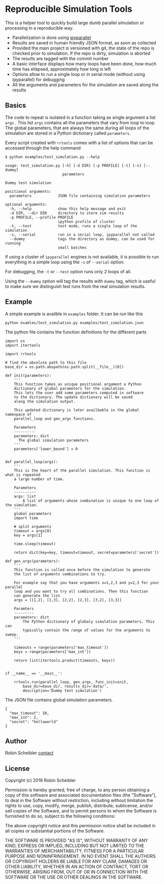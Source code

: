 Reproducible Simulation Tools
=============================

This is a helper tool to quickly build large dumb parallel simulation or
processing in a reproducible way.

* Parallelization is done using [ipyparallel](http://ipyparallel.readthedocs.io/en/latest/)
* Results are saved in human friendly JSON format, as soon as collected
* Provided the main project is versioned with git, the state of the repo
  is checked prior to simulation. If the repo is dirty, simulation is aborted
* The results are tagged with the commit number
* A basic interface displays how many loops have been done, how much time has ellapsed,
  approximately how long is left
* Options allow to run a single loop or in serial mode (without using ipyparallel)
  for debugging
* All the arguments and parameters for the simulation are saved along the results

Basics
------

The code to repeat is isolated in a function taking as single argument a list `args` .
This list `args` contains all the parameters that vary from loop to loop. The global
parameters, that are always the same during all loops of the simulation are stored in
a Python dictionary called `parameters`.

Every script created with `rrtools` comes with a list of options that can be
accessed through the help command

    $ python examples/test_simulation.py --help

    usage: test_simulation.py [-h] [-d DIR] [-p PROFILE] [-t] [-s] [--dummy]
                              parameters

    Dummy test simulation

    positional arguments:
      parameters            JSON file containing simulation parameters

    optional arguments:
      -h, --help            show this help message and exit
      -d DIR, --dir DIR     directory to store sim results
      -p PROFILE, --profile PROFILE
                            ipython profile of cluster
      -t, --test            test mode, runs a single loop of the simulation
      -s, --serial          run in a serial loop, ipyparallel not called
      --dummy               tags the directory as dummy, can be used for running
                            small batches

If using a cluster of `ipyparallel` engines is not available, it is possible
to run everything in a simple loop using the `-s` of `--serial` option.

For debugging, the `-t` or `--test` option runs only 2 loops of all.

Using the `--dummy` option will tag the results with `dummy` tag, which
is useful to make sure we distinguish test runs from the real simulation
results.

Example
-------

A simple example is availble in `examples` folder. It can be run like this

    python examles/test_simulation.py examples/test_simulation.json

The python file contains the function definitions for the different parts

    import os
    import itertools

    import rrtools

    # find the absolute path to this file
    base_dir = os.path.abspath(os.path.split(__file__)[0])

    def init(parameters):
        '''
        This function takes as unique positional argument a Python
        dictionary of global parameters for the simulation.
        This lets the user add some parameters computed in software
        to the dictionary. The update dictionary will be saved
        along the simulation output.

        This updated dictionary is later availbable in the global namespace of
        parallel_loop and gen_args functions.

        Parameters
        ----------
        parameters: dict
          The global simulation parameters
        '''
        parameters['lower_bound'] = 0


    def parallel_loop(args):
        '''
        This is the heart of the parallel simulation. This function is what is repeated
        a large number of time.

        Parameters
        ----------
        args: list
            A list of arguments whose combination is unique to one loop of the simulation.
        '''
        global parameters
        import time

        # split arguments
        timeout = args[0]
        key = args[1]

        time.sleep(timeout)
        
        return dict(key=key, timeout=timeout, secret=parameters['secret'])

    def gen_args(parameters):
        '''
        This function is called once before the simulation to generate
        the list of arguments combinations to try.

        For example say that you have arguments x=1,2,3 and y=2,3 for your parallel
        loop and you want to try all combinations. Then this function
        can generate the list
        args = [[1,2], [1,3], [2,2], [2,3], [3,2], [3,3]]

        Paramters
        ---------
        parameters: dict
            The Python dictionary of globaly simulation parameters. This can
            typically contain the range of values for the arguments to sweep.
        '''

        timeouts = range(parameters['max_timeout'])
        keys = range(parameters['max_int'])

        return list(itertools.product(timeouts, keys))


    if __name__ == '__main__':

        rrtools.run(parallel_loop, gen_args, func_init=init,
            base_dir=base_dir, results_dir='data/',
            description='Dummy test simulation')


The JSON file contains global simulation parameters.

    {
      "max_timeout": 10,
      "max_int": 2,
      "secret": "helloworld"
    }


Author
------

Robin Scheibler [contact](mailto://fakufaku@gmail.com)

License
-------

Copyright (c) 2018 Robin Scheibler

Permission is hereby granted, free of charge, to any person obtaining a copy of
this software and associated documentation files (the "Software"), to deal in
the Software without restriction, including without limitation the rights to
use, copy, modify, merge, publish, distribute, sublicense, and/or sell copies
of the Software, and to permit persons to whom the Software is furnished to do
so, subject to the following conditions:

The above copyright notice and this permission notice shall be included in all
copies or substantial portions of the Software.

THE SOFTWARE IS PROVIDED "AS IS", WITHOUT WARRANTY OF ANY KIND, EXPRESS OR
IMPLIED, INCLUDING BUT NOT LIMITED TO THE WARRANTIES OF MERCHANTABILITY,
FITNESS FOR A PARTICULAR PURPOSE AND NONINFRINGEMENT. IN NO EVENT SHALL THE
AUTHORS OR COPYRIGHT HOLDERS BE LIABLE FOR ANY CLAIM, DAMAGES OR OTHER
LIABILITY, WHETHER IN AN ACTION OF CONTRACT, TORT OR OTHERWISE, ARISING FROM,
OUT OF OR IN CONNECTION WITH THE SOFTWARE OR THE USE OR OTHER DEALINGS IN THE
SOFTWARE.
